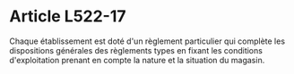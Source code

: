 # Article L522-17

Chaque établissement est doté d'un règlement particulier qui complète les dispositions générales des règlements types en fixant les conditions d'exploitation prenant en compte la nature et la situation du magasin.